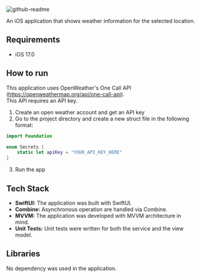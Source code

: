 
![github-readme](https://github.com/mustafacobann/MCWeather/assets/22526834/ae902d57-2923-4449-97dd-8af714569c91)

An iOS application that shows weather information for the selected location.

## Requirements
- iOS 17.0

## How to run
This application uses OpenWeather's One Call API (https://openweathermap.org/api/one-call-api).  
This API requires an API key.  
1) Create an open weather account and get an API key
2) Go to the project directory and create a new struct file in the following format:
```swift
import Foundation

enum Secrets {
    static let apiKey = "YOUR_API_KEY_HERE"
}
```
3) Run the app

## Tech Stack
* **SwiftUI:** The application was built with SwiftUI.
* **Combine:** Asynchronous operation are handled via Combine.
* **MVVM:** The application was developed with MVVM architecture in mind.
* **Unit Tests:** Unit tests were written for both the service and the view model.

## Libraries
No dependency was used in the application.
